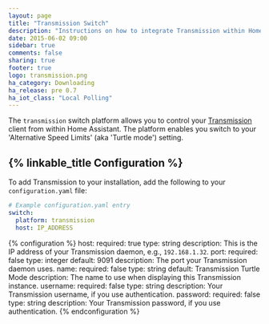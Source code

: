 ```yaml
---
layout: page
title: "Transmission Switch"
description: "Instructions on how to integrate Transmission within Home Assistant."
date: 2015-06-02 09:00
sidebar: true
comments: false
sharing: true
footer: true
logo: transmission.png
ha_category: Downloading
ha_release: pre 0.7
ha_iot_class: "Local Polling"
---
```


The `transmission` switch platform allows you to control your [Transmission](http://www.transmissionbt.com/) client from within Home Assistant. The platform enables you switch to your 'Alternative Speed Limits' (aka 'Turtle mode') setting.

## {% linkable_title Configuration %}

To add Transmission to your installation, add the following to your `configuration.yaml` file:

```yaml
# Example configuration.yaml entry
switch:
  platform: transmission
  host: IP_ADDRESS
```

{% configuration %}
host:
  required: true
  type: string
  description: This is the IP address of your Transmission daemon, e.g., `192.168.1.32`.
port:
  required: false
  type: integer
  default: 9091
  description: The port your Transmission daemon uses.
name:
  required: false
  type: string
  default: Transmission Turtle Mode
  description: The name to use when displaying this Transmission instance.
username:
  required: false
  type: string
  description: Your Transmission username, if you use authentication.
password:
  required: false
  type: string
  description: Your Transmission password, if you use authentication.
{% endconfiguration %}
